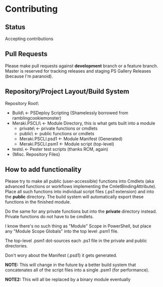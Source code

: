 # Contributing

## Status
Accepting contributions

## Pull Requests
Please make pull requests against **development** branch or a feature branch. Master is reserved for tracking releases and staging PS Gallery Releases (because I'm paranoid).

## Repository/Project Layout/Build System
Repository Root\
- Build\ <- PSDeploy Scripting (Shamelessly borrowed from ramblingcookiemonster)
- Meraki.PSCLI\ <- Module Directory, this is what gets built into a module
  - private\ <- private functions or cmdlets
  - public\  <- public functions or cmdlets
  - Meraki.PSCLI.psd1 <- Module Manifest (Generated)
  - Meraki.PSCLI.psm1 <- Module script (top-level)
- tests\ <- Pester test scripts (thanks RCM, again)
- {Misc. Repository Files}

## How to add functionality
Please try to make all public (user-accessible) functions into Cmdlets (aka advanced functions or workflows implementing the CmletBindingAttribute).
Place all such functions into individual script files (.ps1 extension) and into the **public** directory.
The build system will automatically export these functions in the finished module.

Do the same for any private functions but into the **private** directory instead.
Private functions do not have to be cmdlets.

I know there's no such thing as "Module" Scope in PowerShell, but place any "Module Scope Globals" into the top level .psm1 file.

The top-level .psm1 dot-sources each .ps1 file in the private and public directories.

Don't wory about the Manifest (.psd1) it gets generated.

**NOTE:** This will change in the future by a better build system that concatenates all of the script files into a single .psm1 (for performance).

**NOTE2:** This will all be replaced by a binary module eventually
